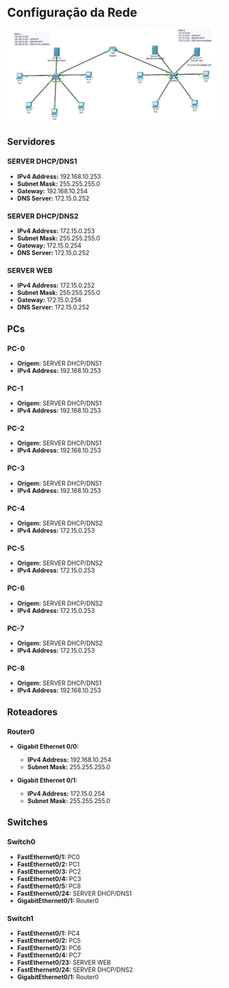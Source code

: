 # Configuração da Rede
![Alt text](image.png)

## Servidores

### SERVER DHCP/DNS1

- **IPv4 Address:** 192.168.10.253
- **Subnet Mask:** 255.255.255.0
- **Gateway:** 192.168.10.254
- **DNS Server:** 172.15.0.252

### SERVER DHCP/DNS2

- **IPv4 Address:** 172.15.0.253
- **Subnet Mask:** 255.255.255.0
- **Gateway:** 172.15.0.254
- **DNS Server:** 172.15.0.252

### SERVER WEB

- **IPv4 Address:** 172.15.0.252
- **Subnet Mask:** 255.255.255.0
- **Gateway:** 172.15.0.254
- **DNS Server:** 172.15.0.252

## PCs

### PC-0

- **Origem:** SERVER DHCP/DNS1
- **IPv4 Address:** 192.168.10.253

### PC-1

- **Origem:** SERVER DHCP/DNS1
- **IPv4 Address:** 192.168.10.253

### PC-2

- **Origem:** SERVER DHCP/DNS1
- **IPv4 Address:** 192.168.10.253

### PC-3

- **Origem:** SERVER DHCP/DNS1
- **IPv4 Address:** 192.168.10.253

### PC-4

- **Origem:** SERVER DHCP/DNS2
- **IPv4 Address:** 172.15.0.253

### PC-5

- **Origem:** SERVER DHCP/DNS2
- **IPv4 Address:** 172.15.0.253

### PC-6

- **Origem:** SERVER DHCP/DNS2
- **IPv4 Address:** 172.15.0.253

### PC-7

- **Origem:** SERVER DHCP/DNS2
- **IPv4 Address:** 172.15.0.253

### PC-8

- **Origem:** SERVER DHCP/DNS1
- **IPv4 Address:** 192.168.10.253

## Roteadores

### Router0

- **Gigabit Ethernet 0/0:**
  - **IPv4 Address:** 192.168.10.254
  - **Subnet Mask:** 255.255.255.0

- **Gigabit Ethernet 0/1:**
  - **IPv4 Address:** 172.15.0.254
  - **Subnet Mask:** 255.255.255.0

## Switches

### Switch0

- **FastEthernet0/1:** PC0
- **FastEthernet0/2:** PC1
- **FastEthernet0/3:** PC2
- **FastEthernet0/4:** PC3
- **FastEthernet0/5:** PC8
- **FastEthernet0/24:** SERVER DHCP/DNS1
- **GigabitEthernet0/1:** Router0

### Switch1

- **FastEthernet0/1:** PC4
- **FastEthernet0/2:** PC5
- **FastEthernet0/3:** PC6
- **FastEthernet0/4:** PC7
- **FastEthernet0/23:** SERVER WEB
- **FastEthernet0/24:** SERVER DHCP/DNS2
- **GigabitEthernet0/1:** Router0
